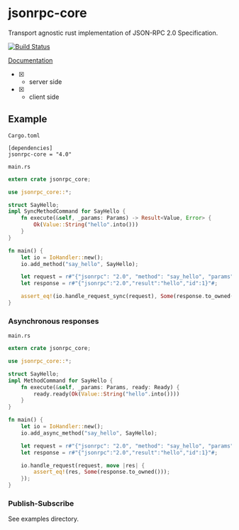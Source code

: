 # jsonrpc-core
Transport agnostic rust implementation of JSON-RPC 2.0 Specification.

[![Build Status][travis-image]][travis-url]

[travis-image]: https://travis-ci.org/ethcore/jsonrpc-core.svg?branch=master
[travis-url]: https://travis-ci.org/ethcore/jsonrpc-core

[Documentation](http://ethcore.github.io/jsonrpc-core/jsonrpc_core/index.html)

- [x] - server side
- [x] - client side

## Example

`Cargo.toml`


```
[dependencies]
jsonrpc-core = "4.0"
```

`main.rs`

```rust
extern crate jsonrpc_core;

use jsonrpc_core::*;

struct SayHello;
impl SyncMethodCommand for SayHello {
    fn execute(&self, _params: Params) -> Result<Value, Error> {
        Ok(Value::String("hello".into()))
    }
}

fn main() {
	let io = IoHandler::new();
	io.add_method("say_hello", SayHello);

	let request = r#"{"jsonrpc": "2.0", "method": "say_hello", "params": [42, 23], "id": 1}"#;
	let response = r#"{"jsonrpc":"2.0","result":"hello","id":1}"#;

	assert_eq!(io.handle_request_sync(request), Some(response.to_owned()));
}
```

### Asynchronous responses

`main.rs`

```rust
extern crate jsonrpc_core;

use jsonrpc_core::*;

struct SayHello;
impl MethodCommand for SayHello {
    fn execute(&self, _params: Params, ready: Ready) {
        ready.ready(Ok(Value::String("hello".into())))
    }
}

fn main() {
	let io = IoHandler::new();
	io.add_async_method("say_hello", SayHello);

	let request = r#"{"jsonrpc": "2.0", "method": "say_hello", "params": [42, 23], "id": 1}"#;
	let response = r#"{"jsonrpc":"2.0","result":"hello","id":1}"#;

	io.handle_request(request, move |res| {
		assert_eq!(res, Some(response.to_owned()));
	});
}
```

### Publish-Subscribe
See examples directory.

